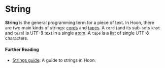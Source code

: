 # String

**String** is the general programming term for a piece of text. In Hoon, there are two main kinds of strings: [cords](cord.md) and [tapes](tape.md). A `cord` (and its sub-sets `knot` and `term`) is UTF-8 text in a single [atom](atom.md). A `tape` is a [list](list.md) of single UTF-8 characters.

#### Further Reading

- [Strings guide](../hoon/guides/strings.md): A guide to strings in Hoon.

